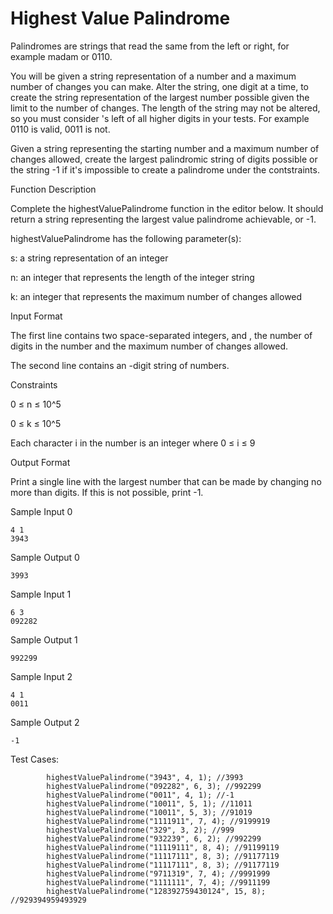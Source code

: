 # Highest Value Palindrome

Palindromes are strings that read the same from the left or right, for example madam or 0110.

You will be given a string representation of a number and a maximum number of changes you can make. Alter the string, one digit at a time, to create the string representation of the largest number possible given the limit to the number of changes. The length of the string may not be altered, so you must consider 's left of all higher digits in your tests. For example 0110 is valid, 0011 is not.

Given a string representing the starting number and a maximum number of changes allowed, create the largest palindromic string of digits possible or the string -1 if it's impossible to create a palindrome under the contstraints.

Function Description

Complete the highestValuePalindrome function in the editor below. It should return a string representing the largest value palindrome achievable, or -1.

highestValuePalindrome has the following parameter(s):

s: a string representation of an integer

n: an integer that represents the length of the integer string

k: an integer that represents the maximum number of changes allowed

Input Format

The first line contains two space-separated integers,  and , the number of digits in the number and the maximum number of changes allowed. 

The second line contains an -digit string of numbers.

Constraints

0 ≤ n ≤ 10^5

0 ≤ k ≤ 10^5

Each character i in the number is an integer where 0 ≤ i ≤ 9

Output Format

Print a single line with the largest number that can be made by changing no more than  digits. If this is not possible, print -1.

Sample Input 0

```
4 1
3943
```

Sample Output 0

```
3993
```

Sample Input 1

```
6 3
092282
```

Sample Output 1

```
992299
```

Sample Input 2

```
4 1
0011
```

Sample Output 2

```
-1
```

Test Cases:
```
        highestValuePalindrome("3943", 4, 1); //3993
        highestValuePalindrome("092282", 6, 3); //992299
        highestValuePalindrome("0011", 4, 1); //-1
        highestValuePalindrome("10011", 5, 1); //11011
        highestValuePalindrome("10011", 5, 3); //91019
        highestValuePalindrome("1111911", 7, 4); //9199919
        highestValuePalindrome("329", 3, 2); //999
        highestValuePalindrome("932239", 6, 2); //992299
        highestValuePalindrome("11119111", 8, 4); //91199119
        highestValuePalindrome("11117111", 8, 3); //91177119
        highestValuePalindrome("11117111", 8, 3); //91177119
        highestValuePalindrome("9711319", 7, 4); //9991999
        highestValuePalindrome("1111111", 7, 4); //9911199
        highestValuePalindrome("128392759430124", 15, 8); //929394959493929
```
